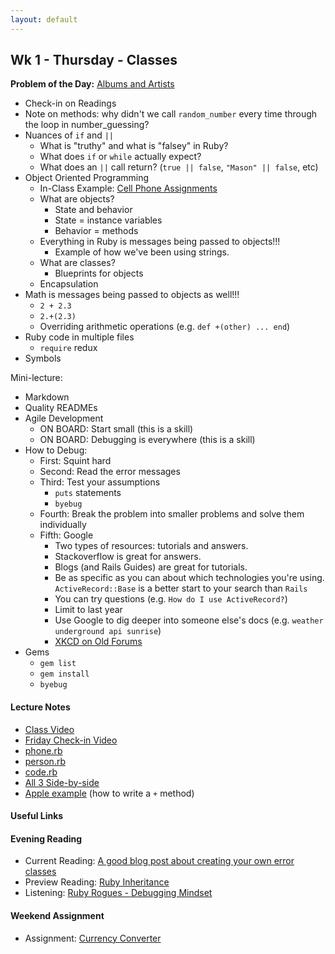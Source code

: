 ```yaml
---
layout: default
---
```


## Wk 1 - Thursday - Classes

**Problem of the Day:** [Albums and Artists](https://github.com/masonfmatthews/rails_assignments/tree/master/exercises/albums_and_artists)

* Check-in on Readings
* Note on methods: why didn't we call `random_number` every time through the loop in number_guessing?
* Nuances of `if` and `||`
  * What is "truthy" and what is "falsey" in Ruby?
  * What does `if` or `while` actually expect?
  * What does an `||` call return? (`true || false`, `"Mason" || false`, etc)
* Object Oriented Programming
  * In-Class Example: [Cell Phone Assignments](https://github.com/masonfmatthews/rails_assignments/tree/master/exercises/cell_phone_assignments)
  * What are objects?
    * State and behavior
    * State = instance variables
    * Behavior = methods
  * Everything in Ruby is messages being passed to objects!!!
    * Example of how we've been using strings.
  * What are classes?
    * Blueprints for objects
  * Encapsulation
* Math is messages being passed to objects as well!!!
  * `2 + 2.3`
  * `2.+(2.3)`
  * Overriding arithmetic operations (e.g. `def +(other) ... end`)
* Ruby code in multiple files
  * `require` redux
* Symbols
<!-- NOT ATTR_READER -->

Mini-lecture:

* Markdown
* Quality READMEs
* Agile Development
  * ON BOARD: Start small (this is a skill)
  * ON BOARD: Debugging is everywhere (this is a skill)
* How to Debug:
  * First: Squint hard
  * Second: Read the error messages
  * Third: Test your assumptions
    * `puts` statements
    * `byebug`
  * Fourth: Break the problem into smaller problems and solve them individually
  * Fifth: Google
    * Two types of resources: tutorials and answers.
    * Stackoverflow is great for answers.
    * Blogs (and Rails Guides) are great for tutorials.
    * Be as specific as you can about which technologies you're using.  `ActiveRecord::Base` is a better start to your search than `Rails`
    * You can try questions (e.g. `How do I use ActiveRecord?`)
    * Limit to last year
    * Use Google to dig deeper into someone else's docs (e.g. `weather underground api sunrise`)
    * [XKCD on Old Forums](https://xkcd.com/979/)
* Gems
  * `gem list`
  * `gem install`
  * `byebug`

#### Lecture Notes

* [Class Video](https://youtu.be/-ppSFDk5Dts)
* [Friday Check-in Video](https://youtu.be/tgpruhCzCIc)
* [phone.rb](phone.rb)
* [person.rb](person.rb)
* [code.rb](code.rb)
* [All 3 Side-by-side](screenshot.png)
* [Apple example](apple.rb) (how to write a `+` method)

<!--
* [artist.rb](artist.rb)
* [album.rb](album.rb)
* [code.rb](artist_code.rb)
* [All 3 Side-by-side](screenshot2.png)
-->

#### Useful Links

#### Evening Reading

* Current Reading: [A good blog post about creating your own error classes](http://www.skorks.com/2009/09/ruby-exceptions-and-exception-handling/)
* Preview Reading: [Ruby Inheritance](http://rubylearning.com/satishtalim/ruby_inheritance.html)
* Listening: [Ruby Rogues - Debugging Mindset](https://devchat.tv/ruby-rogues/150-rr-the-debugging-mindset-with-danielle-sucher)

#### Weekend Assignment

* Assignment: [Currency Converter](https://github.com/tiyd-rails-2016-01/currency_converter)
<!-- * Feedback: [Currency Converter Feedback](feedback) -->
